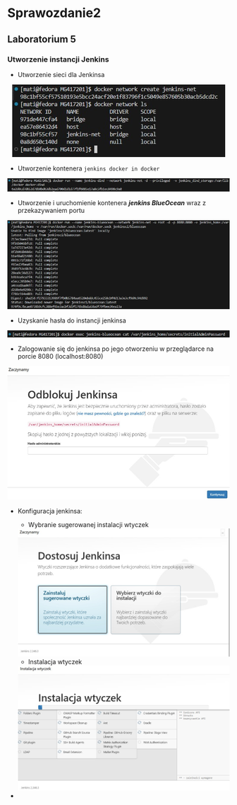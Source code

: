 # Sprawozdanie2

## Laboratorium 5

### Utworzenie instancji Jenkins
- Utworzenie sieci dla Jenkinsa

<div align="center"> 
    <img src="screens5/1.jpg">
</div>

- Utworzenie kontenera `jenkins docker in docker`

<div align="center"> 
    <img src="screens5/2.jpg">
</div>

- Utworzenie i uruchomienie kontenera _**jenkins BlueOcean**_ wraz z przekazywaniem portu

<div align="center"> 
    <img src="screens5/3.jpg">
</div>

- Uzyskanie hasła do instancji jenkinsa

<div align="center"> 
    <img src="screens5/4.jpg">
</div>

- Zalogowanie się do jenkinsa po jego otworzeniu w przeglądarce na porcie 8080 (localhost:8080)

<div align="center"> 
    <img src="screens5/5.jpg">
</div>

- Konfiguracja jenkinsa:
    - Wybranie sugerowanej instalacji wtyczek

    <div align="center"> 
        <img src="screens5/6.jpg">
    </div>

    - Instalacja wtyczek

    <div align="center"> 
        <img src="screens5/7.jpg">
    </div>

- 